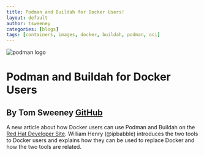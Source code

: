 ```yaml
---
title: Podman and Buildah for Docker Users!
layout: default
author: tsweeney
categories: [blogs]
tags: [containers, images, docker, buildah, podman, oci]
---
```


![podman logo](../static/vectors/raw/podman.svg)

# Podman and Buildah for Docker Users

## By Tom Sweeney [GitHub](https://github.com/TomSweeneyRedhat)

A new article about how Docker users can use Podman and Buildah on the [Red Hat Developer Site](https://developers.redhat.com/blog/2019/02/21/podman-and-buildah-for-docker-users/). William Henry (@ipbabble) introduces the two tools to Docker users and explains how they can be used to replace Docker and how the two tools are related.
